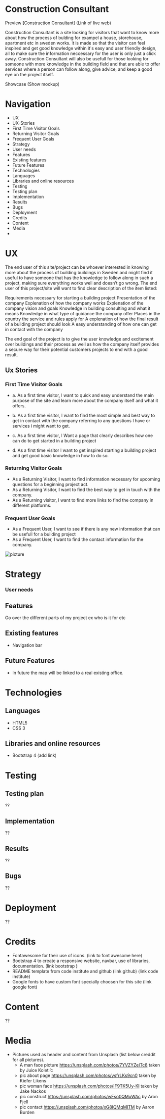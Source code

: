

# Construction Consultant 
Preview [Construction Consultant] (Link of live web)

Construction Consultant is a site looking for visitors that want to know more about how the process of bulding for exampel a house, storehouse, apartment etc in sweden works. It is made so that the visitor can feel inspired and get good knowledge within it's easy and user friendly design, all to make sure the information neccessary for the user is only just a click away. 
Construction Consultant will also be usefull for those looking for someone with more knowledge in the building field and that are able to offer services where a person can follow along, give advice, and keep a good eye on the project itself. 
 
 Showcase
 (Show mockup)

# Navigation 
 * UX 
 * UX-Stories
 * First Time Visitor Goals
 * Returning Visitor Goals
 * Frequent User Goals
 * Strategy
 * User needs 
 * Features
 * Existing features
 * Future Features 
 * Technologies 
 * Languages
 * Libraries and online resources 
 * Testing
 * Testing plan 
 * Implementation 
 * Results
 * Bugs 
 * Deployment
 * Credits
 * Content 
 * Media 
 *

 # UX 
 The end user of this site/project can be whoever interested in knowing more about the process of building buildings in Sweden and might find it useful to have someone that has the knowledge to follow along in such a project, making sure everything works well and doesn’t go wrong. The end user of this project/site will want to find clear description of the item listed:

Requirements necessary for starting a building project
Presentation of the company 
Explenation of how the company works
Explenation of the company vision and goals
Knowledge in building consulting and what it means
Knowledge in what type of guidance the company offer
Places in the country the service and rules apply for 
A explenation of how the final result of a building project should look 
A easy understanding of how one can get in contact with the company

The end goal of the project is to give the user knowledge and excitement over buildings and their process as well as how the company itself provides a secure way for their potential customers projects to end with a good result.  

 ## Ux Stories

 ### First Time Visitor Goals

 * a. As a first time visitor, I want to quick and easy understand the main purpose of the site and learn more about the company itself and what it offers. 

* b. As a first time visitor, I want to find the most simple and best way to get in contact with the company referring to any questions I have or services i might want to get. 

* c. As a first time visitor, I Want a page that clearly describes how one can do to get started in a building project 

* d. As a first time visitor I want to get inspired starting a building project and get good basic knowledge in how to do so. 


### Returning Visitor Goals

* As a Returning Visitor, I want to find information necessary for upcoming questions for a beginning project act. 
* As a Returning Visitor, I want to find the best way to get in touch with the company.
* As a Returning visitor, I want to find more links to find the company in different platforms. 

### Frequent User Goals

* As a Frequent User, I want to see if there is any new information that can be usefull for a building project
* As a Frequent User, I want to find the contact information for the company. 

 ![picture](wireframe_consultant_company.png)

# Strategy

### User needs 
## Features
Go over the different parts of my project ex who is it for etc

## Existing features
* Navigation bar 

## Future Features 
* In future the map will be linked to a real existing office. 

# Technologies 

## Languages
* HTML5
* CSS 3 

## Libraries and online resources 
* Bootstrap 4 (add link)

# Testing

## Testing plan 
?? 

## Implementation 
??

## Results 
??

## Bugs 
?? 

# Deployment
??

# Credits

* Fontawesome for their use of icons. (link to font awesome here)
* Bootstrap 4 to create a responsive website, navbar, use of libraries, documentation. (link bootstrap ) 
* README template from code institute and github (link github) (link code institute)
* Google fonts to have custom font specially choosen for this site (link google font)

# Content 
??

# Media 
* Pictures used as header and content from Unsplash (list below creddit for all pictures).
  * A man face picture https://unsplash.com/photos/7YVZYZeITc8 taken by Juice Koleti’c
  * pic about page https://unsplash.com/photos/ysfrLKs9cn0 taken by Kiefer Likens
  * pic woman face https://unsplash.com/photos/IF9TK5Uy-KI taken by Jake Nackos
  * pic construct https://unsplash.com/photos/wFso0QMuWAc by Aron Fjell
  * pic contact https://unsplash.com/photos/xG8IQMqMITM by Aaron Burden